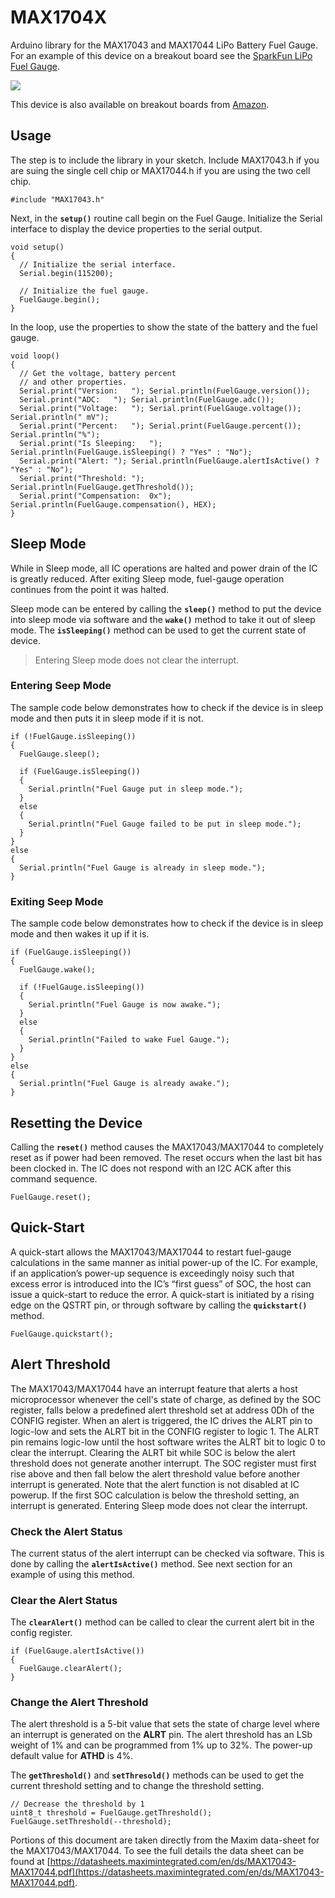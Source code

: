 # MAX1704X
Arduino library for the MAX17043 and MAX17044 LiPo Battery Fuel Gauge. For an example of this device on a breakout board see the [SparkFun LiPo Fuel Gauge](https://www.sparkfun.com/products/10617).

![](https://github.com/porrey/max1704x/blob/master/extras/SparkFunLiPoFuelGauge-small.png)

This device is also available on breakout boards from [Amazon](https://www.amazon.com/s/ref=nb_sb_noss_1?url=search-alias%3Daps&field-keywords=max17043&rh=i%3Aaps%2Ck%3Amax17043).

## Usage ##
The step is to include the library in your sketch. Include MAX17043.h if you are suing the single cell chip or MAX17044.h if you are using the two cell chip.
    
    #include "MAX17043.h"

Next, in the **`setup()`** routine call begin on the Fuel Gauge. Initialize the Serial interface to display the device properties to the serial output.

    void setup()
    {
      // Initialize the serial interface.
      Serial.begin(115200);
    
      // Initialize the fuel gauge.
      FuelGauge.begin();
    }

In the loop, use the properties to show the state of the battery and the fuel gauge.

    void loop()
    {
      // Get the voltage, battery percent
      // and other properties.
      Serial.print("Version:   "); Serial.println(FuelGauge.version());
      Serial.print("ADC:   "); Serial.println(FuelGauge.adc());
      Serial.print("Voltage:   "); Serial.print(FuelGauge.voltage()); Serial.println(" mV");
      Serial.print("Percent:   "); Serial.print(FuelGauge.percent()); Serial.println("%");
      Serial.print("Is Sleeping:   "); Serial.println(FuelGauge.isSleeping() ? "Yes" : "No");
      Serial.print("Alert: "); Serial.println(FuelGauge.alertIsActive() ? "Yes" : "No");
      Serial.print("Threshold: "); Serial.println(FuelGauge.getThreshold());
      Serial.print("Compensation:  0x"); Serial.println(FuelGauge.compensation(), HEX);
    }

## Sleep Mode ##
While in Sleep mode, all IC operations are halted and power drain of the IC is greatly reduced. After exiting Sleep mode, fuel-gauge operation continues from the point it was halted.

Sleep mode can be entered by calling the **`sleep()`** method to put the device into sleep mode via software and the **`wake()`** method to take it out of sleep mode. The **`isSleeping()`** method can be used to get the current state of device.

> Entering Sleep mode does not clear the interrupt.

### Entering Seep Mode ###
The sample code below demonstrates how to check if the device is in sleep mode and then puts it in sleep mode if it is not.

    if (!FuelGauge.isSleeping())
    {
      FuelGauge.sleep();
    
      if (FuelGauge.isSleeping())
      {
    	Serial.println("Fuel Gauge put in sleep mode.");
      }
      else
      {
    	Serial.println("Fuel Gauge failed to be put in sleep mode.");
      }
    }
    else
    {
      Serial.println("Fuel Gauge is already in sleep mode.");
    }


### Exiting Seep Mode ###
The sample code below demonstrates how to check if the device is in sleep mode and then wakes it up if it is.

    if (FuelGauge.isSleeping())
    {
      FuelGauge.wake();
    
      if (!FuelGauge.isSleeping())
      {
    	Serial.println("Fuel Gauge is now awake.");
      }
      else
      {
    	Serial.println("Failed to wake Fuel Gauge.");
      }
    }
    else
    {
      Serial.println("Fuel Gauge is already awake.");
    }

## Resetting the Device ##
Calling the **`reset()`** method causes the MAX17043/MAX17044 to completely reset as if power had been removed. The reset occurs when the last bit has been clocked in. The IC does not respond with an I2C ACK after this command sequence.

    FuelGauge.reset();

## Quick-Start
A quick-start allows the MAX17043/MAX17044 to restart fuel-gauge calculations in the same manner as initial power-up of the IC. For example, if an application’s power-up sequence is exceedingly noisy such that excess error is introduced into the IC’s “first guess” of SOC, the host can issue a quick-start to reduce the error. A quick-start is initiated by a rising edge on the QSTRT pin, or through software by calling the **`quickstart()`** method.

    FuelGauge.quickstart();

## Alert Threshold ##
The MAX17043/MAX17044 have an interrupt feature that alerts a host microprocessor whenever the cell's state of charge, as defined by the SOC register, falls below a predefined alert threshold set at address 0Dh of the CONFIG register. When an alert is triggered, the IC drives the ALRT pin to logic-low and sets the ALRT bit in the CONFIG register to logic 1. The ALRT pin remains logic-low until the host software writes the ALRT bit to logic 0 to clear the interrupt. Clearing the ALRT bit while SOC is below the alert threshold does not generate another interrupt. The SOC register must first rise above and then fall below the alert threshold value before another interrupt is generated. Note that the alert function is not disabled at IC powerup. If the first SOC calculation is below the threshold setting, an interrupt is generated. Entering Sleep mode does not clear the interrupt.

### Check the Alert Status ###
The current status of the alert interrupt can be checked via software. This is done by calling the **`alertIsActive()`** method. See next section for an example of using this method.

### Clear the Alert Status ###
The **`clearAlert()`** method can be called to clear the current alert bit in the config register.

    if (FuelGauge.alertIsActive())
    {
      FuelGauge.clearAlert();
    }

### Change the Alert Threshold ###
The alert threshold is a 5-bit value that sets the state of charge level where an interrupt is generated on the **ALRT** pin. The alert threshold has an LSb weight of 1% and can be programmed from 1% up to 32%. The power-up default value for **ATHD** is 4%.

The **`getThreshold()`** and **`setThresold()`** methods can be used to get the current threshold setting and to change the threshold setting.

    // Decrease the threshold by 1
    uint8_t threshold = FuelGauge.getThreshold();
    FuelGauge.setThreshold(--threshold);

Portions of this document are taken directly from the Maxim data-sheet for the MAX17043/MAX17044. To see the full details the data sheet can be found at [https://datasheets.maximintegrated.com/en/ds/MAX17043-MAX17044.pdf](https://datasheets.maximintegrated.com/en/ds/MAX17043-MAX17044.pdf).

